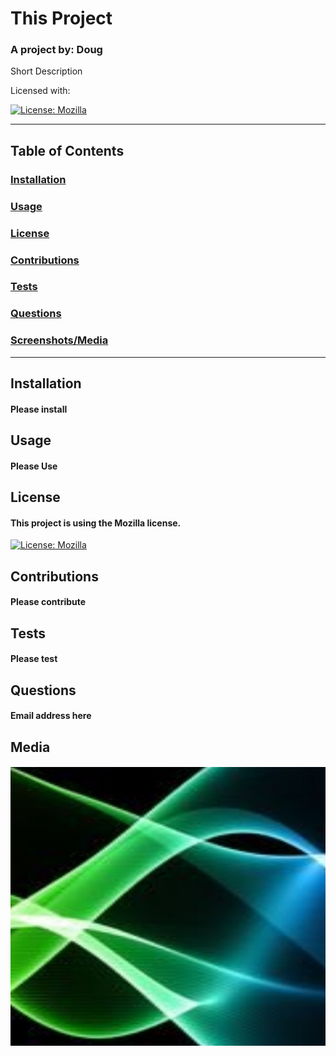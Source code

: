 
  # This Project 

  ### A project by: Doug 

  Short Description 

  Licensed with:

  [![License: Mozilla](https://crimsondrac1.github.io/Portfolio/assets/images/mozilla.jpg)](https://www.mozilla.org/en-US/MPL/)

  ---
  ## Table of Contents
  ### [Installation](#installation)
  ### [Usage](#usage)
  ### [License](#license)
  ### [Contributions](#contributions)
  ### [Tests](#tests)
  ### [Questions](#questions)
  ### [Screenshots/Media](#media)
  ---
  ## Installation
  #### Please install


  ## Usage
  #### Please Use


  ## License
  #### This project is using the Mozilla license.
  [![License: Mozilla](https://crimsondrac1.github.io/Portfolio/assets/images/mozilla.jpg)](https://www.mozilla.org/en-US/MPL/)


  ## Contributions
  #### Please contribute


  ## Tests
  #### Please test


  ## Questions
  #### Email address here


  ## Media
  #### ![./images/sample.jpg](./images/sample.jpg)
  